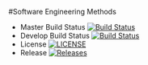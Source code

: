 #Software Engineering Methods
- Master Build Status [![Build Status](https://travis-ci.com/KaungKhantKyaw1999/sem.svg?branch=master)](https://travis-ci.com/KaungKhantKyaw1999/sem)
- Develop Build Status [![Build Status](https://travis-ci.com/KaungKhantKyaw1999/sem.svg?branch=develop)](https://travis-ci.com/KaungKhantKyaw1999/sem)
- License [![LICENSE](https://img.shields.io/github/license/KaungKhantKyaw1999/sem.svg)](https://github.com/KaungKhantKyaw1999/sem/blob/master/LICENSE)
- Release [![Releases](https://img.shields.io/github/release/KaungKhantKyaw1999/sem/all.svg?style=flat-square)](https://github.com/KaungKhantKyaw1999/sem/releases)
